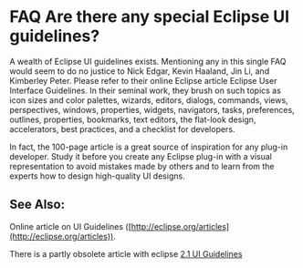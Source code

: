 

FAQ Are there any special Eclipse UI guidelines?
================================================

  

  
A wealth of Eclipse UI guidelines exists. Mentioning any in this single FAQ would seem to do no justice to Nick Edgar, Kevin Haaland, Jin Li, and Kimberley Peter. Please refer to their online Eclipse article Eclipse User Interface Guidelines. In their seminal work, they brush on such topics as icon sizes and color palettes, wizards, editors, dialogs, commands, views, perspectives, windows, properties, widgets, navigators, tasks, preferences, outlines, properties, bookmarks, text editors, the flat-look design, accelerators, best practices, and a checklist for developers.

In fact, the 100-page article is a great source of inspiration for any plug-in developer. Study it before you create any Eclipse plug-in with a visual representation to avoid mistakes made by others and to learn from the experts how to design high-quality UI designs.

See Also:
---------

Online article on UI Guidelines ([http://eclipse.org/articles](http://eclipse.org/articles)). 

There is a partly obsolete article with eclipse [2.1 UI Guidelines](https://www.eclipse.org/articles/Article-UI-Guidelines/Index.html)

